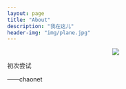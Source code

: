 ```yaml
---
layout: page
title: "About"
description: "我在这儿"
header-img: "img/plane.jpg"
---
```


<center>
    <p><img src="http://i.imgur.com/40kH8cS.png?1" align="center"></p>
</center>

初次尝试

——chaonet

